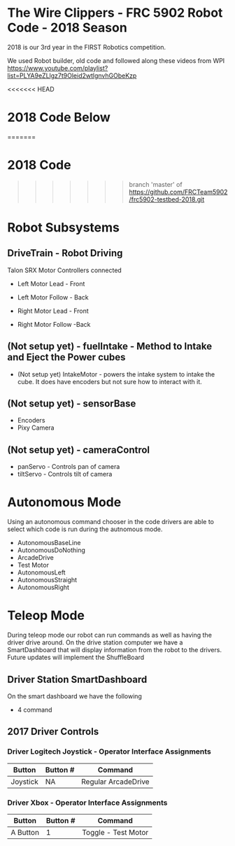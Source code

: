# The Wire Clippers - FRC 5902 Robot Code - 2018 Season
2018 is our 3rd year in the FIRST Robotics competition.

We used Robot builder, old code and followed along these videos from WPI 
https://www.youtube.com/playlist?list=PLYA9eZLlgz7t9Oleid2wtlgnvhGObeKzp

<<<<<<< HEAD
# 2018 Code Below
=======
# 2018 Code
>>>>>>> branch 'master' of https://github.com/FRCTeam5902/frc5902-testbed-2018.git

# Robot Subsystems

## DriveTrain - Robot Driving
Talon SRX Motor Controllers connected 
- Left Motor Lead - Front
- Left Motor Follow - Back

- Right Motor Lead - Front
- Right Motor Follow -Back

## (Not setup yet) - fuelIntake - Method to Intake and Eject the Power cubes
- (Not setup yet) IntakeMotor - powers the intake system to intake the cube. It does have encoders but not sure how to interact with it.

## (Not setup yet) - sensorBase
- Encoders
- Pixy Camera

## (Not setup yet) - cameraControl 
- panServo - Controls pan of camera
- tiltServo - Controls tilt of camera

# Autonomous Mode

Using an autonomous command chooser in the code drivers are able to select which code is run during the autnomous mode.
- AutonomousBaseLine
- AutonomousDoNothing
- ArcadeDrive
- Test Motor
- AutonomousLeft
- AutonomousStraight
- AutonomousRight

# Teleop Mode

During teleop mode our robot can run commands as well as having the driver drive around. On the drive station computer we have a SmartDashboard that will display information from the robot to the drivers. Future updates will implement the ShuffleBoard

## Driver Station SmartDashboard

On the smart dashboard we have the following
- 4 command


## 2017 Driver Controls


### Driver Logitech Joystick - Operator Interface Assignments

| Button  | Button # | Command |
| ------------- | ------------- | ------------- |
| Joystick  | NA | Regular ArcadeDrive  |



### Driver Xbox - Operator Interface Assignments

| Button  | Button # | Command |
| ------------- | ------------- | ------------- |
| A Button | 1 | Toggle - Test Motor |

